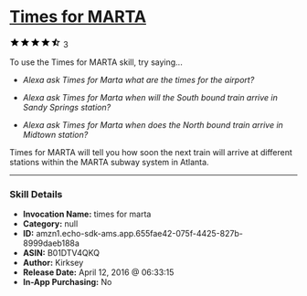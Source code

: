 # [Times for MARTA](http://alexa.amazon.com/#skills/amzn1.echo-sdk-ams.app.655fae42-075f-4425-827b-8999daeb188a)
![4.7 stars](../../images/ic_star_black_18dp_1x.png)![4.7 stars](../../images/ic_star_black_18dp_1x.png)![4.7 stars](../../images/ic_star_black_18dp_1x.png)![4.7 stars](../../images/ic_star_black_18dp_1x.png)![4.7 stars](../../images/ic_star_half_black_18dp_1x.png) 3

To use the Times for MARTA skill, try saying...

* *Alexa ask Times for Marta what are the times for the airport?*

* *Alexa ask Times for Marta when will the South bound train arrive in Sandy Springs station?*

* *Alexa ask Times for Marta when does the North bound train arrive in Midtown station?*

Times for MARTA will tell you how soon the next train will arrive at different stations within the MARTA subway system in Atlanta.

***

### Skill Details

* **Invocation Name:** times for marta
* **Category:** null
* **ID:** amzn1.echo-sdk-ams.app.655fae42-075f-4425-827b-8999daeb188a
* **ASIN:** B01DTV4QKQ
* **Author:** Kirksey
* **Release Date:** April 12, 2016 @ 06:33:15
* **In-App Purchasing:** No
